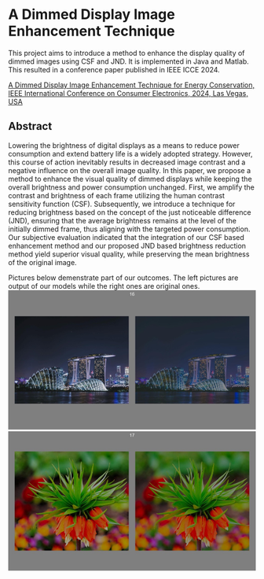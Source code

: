 # A Dimmed Display Image Enhancement Technique

This project aims to introduce a method to enhance the display quality of dimmed images using CSF and JND. It is implemented in Java and Matlab. This resulted in a conference paper published in IEEE ICCE 2024.

[A Dimmed Display Image Enhancement Technique for Energy Conservation, IEEE International Conference on Consumer Electronics, 2024, Las Vegas, USA](https://ieeexplore.ieee.org/document/10444396)

## Abstract

Lowering the brightness of digital displays as a means to reduce power consumption and extend battery life is a widely adopted strategy. However, this course of action inevitably results in decreased image contrast and a negative influence on the overall image quality. In this paper, we propose a method to enhance the visual quality of dimmed displays while keeping the overall brightness and power consumption unchanged. First, we amplify the contrast and brightness of each frame utilizing the human contrast sensitivity function (CSF). Subsequently, we introduce a technique for reducing brightness based on the concept of the just noticeable difference (JND), ensuring that the average brightness remains at the level of the initially dimmed frame, thus aligning with the targeted power consumption. Our subjective evaluation indicated that the integration of our CSF based enhancement method and our proposed JND based brightness reduction method yield superior visual quality, while preserving the mean brightness of the original image.

Pictures below demenstrate part of our outcomes. The left pictures are output of our models while the right ones are original ones.
![Method 1](/result1.jpg)
![Method 2](/result2.jpg)
